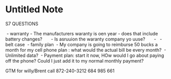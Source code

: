 # Untitled Note

S7 QUESTIONS

 - warranty - The manufacturers waranty is oen year - does that include battery changes?
      - Is asruuion the waranty company yo uuse?
      - 
 - belt case
 - family plan
 - My company is going to reimburse 50 bucks a month for my cell phone plan : what would the actual bill be every month?
 - Unlimited data?
 - Payment plan: start it now, HOw would I go about paying off the phone? Could I just add it to my normal monthly payment?

GTM for willy/Brent call
872-240-3212
684 985 661
